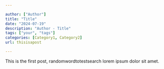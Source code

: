 ```yaml
---

author: ["Author"]
title: "Title"
date: "2024-07-19"
description: "Author - Title"
tags: ["your", "tags"]
categories: [Category1, Category2]
url: thisisapost

---
```



This is the first post,  randomwordtotestsearch
lorem ipsum dolor sit amet.